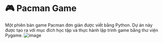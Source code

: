 # 🎮 Pacman Game

Một phiên bản game Pacman đơn giản được viết bằng Python. Dự án này được tạo ra với mục đích học tập và thực hành lập trình game bằng thư viện Pygame.
![image](https://github.com/user-attachments/assets/32dee1c2-788f-4445-a3d9-29a819e13fcf)
